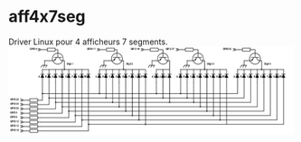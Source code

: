 # aff4x7seg
Driver Linux pour 4 afficheurs 7 segments.
![Schéma d'implantation général du périphérique](./aff4x7seg_schema.png)
